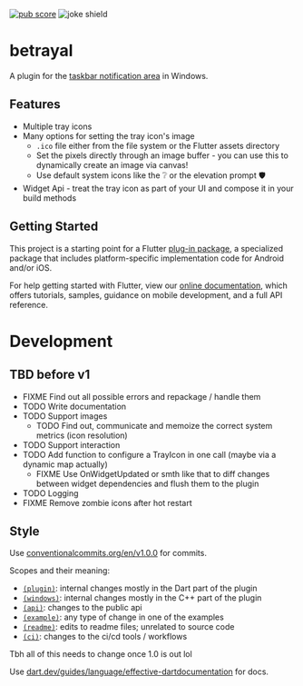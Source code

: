 [![pub score](https://github.com/benthillerkus/betrayal/actions/workflows/score.yml/badge.svg?branch=main)](https://github.com/benthillerkus/betrayal/actions/workflows/score.yml)
![joke shield[^1]](https://img.shields.io/badge/supports-windows%202000*-blue)

# betrayal

A plugin for the [taskbar notification area](https://devblogs.microsoft.com/oldnewthing/20030910-00/?p=42583#:~:text=Summary%3A%20It%20is%20never%20correct%20to%20refer%20to%20the%20notification%20area%20as%20the%20tray.%20It%20has%20always%20been%20called%20the%20%E2%80%9Cnotification%20area%E2%80%9D.) in Windows.

## Features

- Multiple tray icons
- Many options for setting the tray icon's image
  - `.ico` file either from the file system or the Flutter assets directory
  - Set the pixels directly through an image buffer - you can use this to dynamically create an image via canvas!
  - Use default system icons like the ❔ or the elevation prompt 🛡️
- Widget Api - treat the tray icon as part of your UI and compose it in your build methods

## Getting Started

This project is a starting point for a Flutter
[plug-in package](https://flutter.dev/developing-packages/),
a specialized package that includes platform-specific implementation code for
Android and/or iOS.

For help getting started with Flutter, view our
[online documentation](https://flutter.dev/docs), which offers tutorials,
samples, guidance on mobile development, and a full API reference.

# Development
## TBD before v1

- FIXME Find out all possible errors and repackage / handle them
- TODO Write documentation
- TODO Support images
  - TODO Find out, communicate and memoize the correct system metrics (icon resolution)
- TODO Support interaction
- TODO Add function to configure a TrayIcon in one call (maybe via a dynamic map actually)
  - FIXME Use OnWidgetUpdated or smth like that to diff changes between widget dependencies and flush them to the plugin
- TODO Logging
- FIXME Remove zombie icons after hot restart

## Style

Use [conventionalcommits.org/en/v1.0.0](https://www.conventionalcommits.org/en/v1.0.0/) for commits.

Scopes and their meaning:
- [`(plugin)`](https://github.com/benthillerkus/betrayal/search?q=%28plugin%29&type=commits): internal changes mostly in the Dart part of the plugin
- [`(windows)`](https://github.com/benthillerkus/betrayal/search?q=%28windows%29&type=commits): internal changes mostly in the C++ part of the plugin
- [`(api)`](https://github.com/benthillerkus/betrayal/search?q=%28api%29&type=commits): changes to the public api
- [`(example)`](https://github.com/benthillerkus/betrayal/search?q=%28example%29&type=commits): any type of change in one of the examples
- [`(readme)`](https://github.com/benthillerkus/betrayal/search?q=%28readme%29&type=commits): edits to readme files; unrelated to source code
- [`(ci)`](https://github.com/benthillerkus/betrayal/search?q=%28ci%29&type=commits): changes to the ci/cd tools / workflows

Tbh all of this needs to change once 1.0 is out lol

Use [dart.dev/guides/language/effective-dartdocumentation](https://dart.dev/guides/language/effective-dart/documentation) for docs.

[^1]: This is a lie. Flutter does not support Windows 2000. Betrayal.
